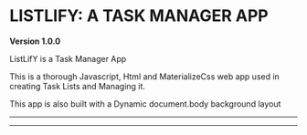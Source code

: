 # LISTLIFY: A TASK MANAGER APP

**Version 1.0.0**

ListLifY is a Task Manager App 

This is a thorough Javascript, Html and MaterializeCss web app used in creating Task Lists and Managing it. 

This app is also built with a Dynamic document.body background layout

---
___


